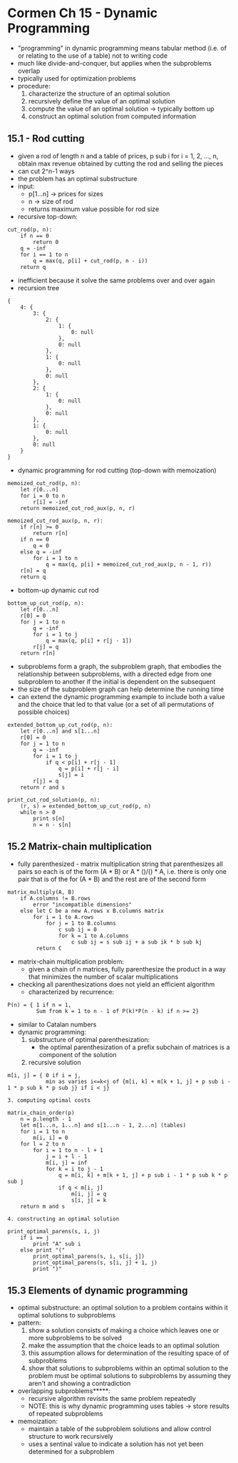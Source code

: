 # Cormen Ch 15 - Dynamic Programming
- "programming" in dynamic programming means tabular method (i.e. of or relating
  to the use of a table) not to writing code
- much like divide-and-conquer, but applies when the subproblems overlap
- typically used for optimization problems
- procedure:
    1. characterize the structure of an optimal solution
    2. recursively define the value of an optimal solution
    3. compute the value of an optimal solution -> typically bottom up
    4. construct an optimal solution from computed information

## 15.1 - Rod cutting
- given a rod of length n and a table of prices, p sub i for i = 1, 2, ..., n,
  obtain max revenue obtained by cutting the rod and selling the pieces
- can cut 2^n-1 ways
- the problem has an optimal substructure
- input:
    - p[1...n] -> prices for sizes
    - n -> size of rod
    - returns maximum value possible for rod size
- recursive top-down:
```
cut_rod(p, n):
    if n == 0
        return 0
    q = -inf
    for i == 1 to n
        q = max(q, p[i] + cut_rod(p, n - i))
    return q
```
- inefficient because it solve the same problems over and over again
- recursion tree
```
{
    4: {
        3: {
            2: {
                1: {
                    0: null
                },
                0: null
            },
            1: {
                0: null
            },
            0: null
        },
        2: {
            1: {
                0: null
            },
            0: null
        },
        1: {
            0: null
        },
        0: null
    }
}
```
- dynamic programming for rod cutting (top-down with memoization)
```
memoized_cut_rod(p, n):
    let r[0...n]
    for i = 0 to n
        r[i] = -inf
    return memoized_cut_rod_aux(p, n, r)

memoized_cut_rod_aux(p, n, r):
    if r[n] >= 0
        return r[n]
    if n == 0
        q = 0
    else q = -inf
        for i = 1 to n
            q = max(q, p[i] + memoized_cut_rod_aux(p, n - 1, r))
    r[n] = q
    return q
```
- bottom-up dynamic cut rod
```
bottom_up_cut_rod(p, n):
    let r[0...n]
    r[0] = 0
    for j = 1 to n
        q = -inf
        for i = 1 to j
            q = max(q, p[i] + r[j - 1])
        r[j] = q
    return r[n]
```
- subproblems form a graph, the subproblem graph, that embodies
  the relationship between subproblems, with a directed edge from one
  subproblem to another if the initial is dependent on the subsequent
- the size of the subproblem graph can help determine the running time
- can extend the dynamic programming example to include both a value
  and the choice that led to that value (or a set of all permutations of
  possible choices)
```
extended_bottom_up_cut_rod(p, n):
    let r[0...n] and s[1...n]
    r[0] = 0
    for j = 1 to n
        q = -inf
        for i = 1 to j
            if q < p[i] + r[j - 1]
                q = p[i] + r[j - i]
                s[j] = i
        r[j] = q
    return r and s
```

```
print_cut_rod_solution(p, n):
    (r, s) = extended_bottom_up_cut_rod(p, n)
    while n > 0
        print s[n]
        n = n - s[n]
```

## 15.2 Matrix-chain multiplication
- fully parenthesized - matrix multiplication string that parenthesizes
  all pairs so each is of the form (A * B) or A * ()/() * A, i.e. there
  is only one pair that is of the for (A * B) and the rest are of the second form
```
matrix_multiply(A, B)
    if A.columns != B.rows
        error "incompatible dimensions"
    else let C be a new A.rows x B.columns matrix
        for i = 1 to A.rows
            for j = 1 to B.columns
                c sub ij = 0
                for k = 1 to A.columns
                    c sub ij = s sub ij + a sub ik * b sub kj
         return C
```
- matrix-chain multiplication problem:
    - given a chain of n matrices, fully parenthesize the product
      in a way that minimizes the number of scalar multiplications
- checking all parenthesizations does not yield an efficient algorithm
    - characterized by recurrence:
```
P(n) = { 1 if n = 1,
         Sum from k = 1 to n - 1 of P(k)*P(n - k) if n >= 2}
```
- similar to Catalan numbers
- dynamic programming:
    1. substructure of optimal parenthesization:
        - the optimal parenthesization of a prefix subchain of matrices
          is a component of the solution
    2. recursive solution
```
m[i, j] = { 0 if i = j,
            min as varies i<=k<j of {m[i, k] + m[k + 1, j] + p sub i - 1 * p sub k * p sub j} if i < j}
```
    3. computing optimal costs
```
matrix_chain_order(p)
    n = p.length - 1
    let m[1...n, 1...n] and s[1...n - 1, 2...n] (tables)
    for i = 1 to n
        m[i, i] = 0
    for l = 2 to n
        for i = 1 to n - l + 1
            j = i + l - 1
            m[i, j] = inf
            for k = i to j - 1
                q = m[i, k] + m[k + 1, j] + p sub i - 1 * p sub k * p sub j
                if q < m[i, j]
                    m[i, j] = q
                    s[i, j[ = k
    return m and s
```
    4. constructing an optimal solution
```
print_optimal_parens(s, i, j)
    if i == j
        print "A" sub i
    else print "("
        print_optimal_parens(s, i, s[i, j])
        print_optimal_parens(s, s[i, j] + 1, j)
        print ")"
```

## 15.3 Elements of dynamic programming
- optimal substructure: an optimal solution to a problem contains within
  it optimal solutions to subproblems
- pattern:
    1. show a solution consists of making a choice which leaves one or more
       subproblems to be solved
    2. make the assumption that the choice leads to an optimal solution
    3. this assumption allows for determination of the resulting space of
       of subproblems
    4. show that solutions to subproblems within an optimal solution to
       the problem must be optimal solutions to subproblems by assuming
       they aren't and showing a contradiction
- overlapping subproblems*****:
    - recursive algorithm revisits the same problem repeatedly
    - NOTE: this is why dynamic programming uses tables -> store results
      of repeated subproblems
- memoization:
    - maintain a table of the subproblem solutions and allow control structure
      to work recursively
    - uses a sentinal value to indicate a solution has not yet been determined
      for a subproblem

